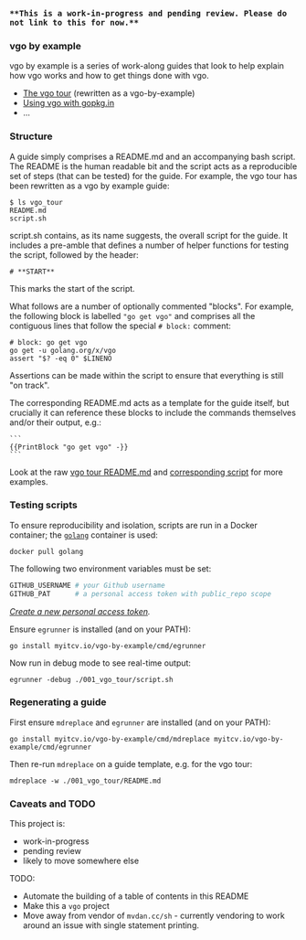 ### `**This is a work-in-progress and pending review. Please do not link to this for now.**`

### vgo by example

vgo by example is a series of work-along guides that look to help explain how vgo works and how to get things done with vgo.

* [The vgo tour](https://github.com/myitcv/vgo-by-example/blob/master/001_vgo_tour/README.md) (rewritten as a vgo-by-example)
* [Using vgo with gopkg.in](https://github.com/myitcv/vgo-by-example/blob/master/002_using_gopkg_in/README.md)
* ...

### Structure

A guide simply comprises a README.md and an accompanying bash script. The README is the human readable bit and the
script acts as a reproducible set of steps (that can be tested) for the guide. For example, the vgo tour has been
rewritten as a vgo by example guide:

```
$ ls vgo_tour
README.md
script.sh
```

script.sh contains, as its name suggests, the overall script for the guide. It includes a pre-amble that defines a
number of helper functions for testing the script, followed by the header:

```
# **START**
```

This marks the start of the script.

What follows are a number of optionally commented "blocks". For example, the following block is labelled `"go get vgo"`
and comprises all the contiguous lines that follow the special `# block:` comment:

```
# block: go get vgo
go get -u golang.org/x/vgo
assert "$? -eq 0" $LINENO
```

Assertions can be made within the script to ensure that everything is still "on track".

The corresponding README.md acts as a template for the guide itself, but crucially it can reference these blocks to
include the commands themselves and/or their output, e.g.:

    ```
    {{PrintBlock "go get vgo" -}}
    ```

Look at the raw [vgo tour README.md](https://raw.githubusercontent.com/myitcv/vgo-by-example/master/001_vgo_tour/README.md)
and [corresponding script](https://github.com/myitcv/vgo-by-example/blob/master/001_vgo_tour/script.sh) for more examples.

### Testing scripts

To ensure reproducibility and isolation, scripts are run in a Docker container; the
[`golang`](https://hub.docker.com/_/golang/) container is used:

```
docker pull golang
```

The following two environment variables must be set:

```bash
GITHUB_USERNAME # your Github username
GITHUB_PAT      # a personal access token with public_repo scope
```

_[Create a new personal access token](https://github.com/settings/tokens/new)._

Ensure `egrunner` is installed (and on your PATH):

```
go install myitcv.io/vgo-by-example/cmd/egrunner
```

Now run in debug mode to see real-time output:

```
egrunner -debug ./001_vgo_tour/script.sh
```

### Regenerating a guide

First ensure `mdreplace` and `egrunner` are installed (and on your PATH):

```
go install myitcv.io/vgo-by-example/cmd/mdreplace myitcv.io/vgo-by-example/cmd/egrunner
```

Then re-run `mdreplace` on a guide template, e.g. for the vgo tour:

```
mdreplace -w ./001_vgo_tour/README.md
```

### Caveats and TODO

This project is:

* work-in-progress
* pending review
* likely to move somewhere else

TODO:

* Automate the building of a table of contents in this README
* Make this a `vgo` project
* Move away from vendor of `mvdan.cc/sh` - currently vendoring to work around an issue with single statement printing.
